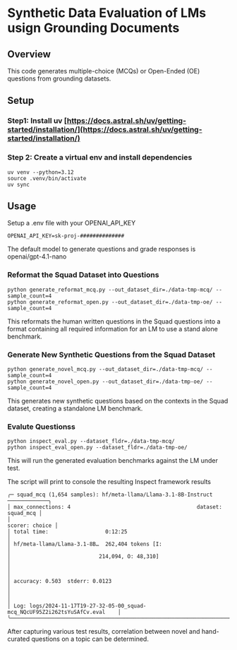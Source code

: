 # Synthetic Data Evaluation of LMs usign Grounding Documents

## Overview
This code generates multiple-choice (MCQs) or Open-Ended (OE) questions from grounding datasets.


## Setup

### Step1: Install uv [https://docs.astral.sh/uv/getting-started/installation/](https://docs.astral.sh/uv/getting-started/installation/)

### Step 2: Create a virtual env and install dependencies

```shell
uv venv --python=3.12
source .venv/bin/activate
uv sync
```

## Usage

Setup a .env file with your OPENAI_API_KEY
```shell
OPENAI_API_KEY=sk-proj-##############
```

The default model to generate questions and grade responses is openai/gpt-4.1-nano


### Reformat the Squad Dataset into Questions

```shell
python generate_reformat_mcq.py --out_dataset_dir=./data-tmp-mcq/ --sample_count=4
python generate_reformat_open.py --out_dataset_dir=./data-tmp-oe/ --sample_count=4
```

This reformats the human written questions in the Squad questions into a format containing all required information for an LM to use a stand alone benchmark.


### Generate New Synthetic Questions from the Squad Dataset

```shell
python generate_novel_mcq.py --out_dataset_dir=./data-tmp-mcq/ --sample_count=4
python generate_novel_open.py --out_dataset_dir=./data-tmp-oe/ --sample_count=4
```

This generates new synthetic questions based on the contexts in the Squad dataset, creating a standalone LM benchmark.



### Evalute Questionss

```shell
python inspect_eval.py --dataset_fldr=./data-tmp-mcq/
python inspect_eval_open.py --dataset_fldr=./data-tmp-oe/
```

This will run the generated evaluation benchmarks against the LM under test.

The script will print to console the resulting Inspect framework results

```shell
╭─ squad_mcq (1,654 samples): hf/meta-llama/Llama-3.1-8B-Instruct ─────────────╮
│ max_connections: 4                                        dataset: squad_mcq │
│                                                               scorer: choice │
│ total time:                  0:12:25                                         │
│ hf/meta-llama/Llama-3.1-8B…  262,404 tokens [I:                              │
│                            214,094, O: 48,310]                               │
│                                                                              │
│ accuracy: 0.503  stderr: 0.0123                                              │
│                                                                              │
│ Log: logs/2024-11-17T19-27-32-05-00_squad-mcq_NQcUF95Z2i262tsYuSAfCv.eval    │
╰──────────────────────────────────────────────────────────────────────────────╯
```

After capturing various test results, correlation between novel and hand-curated questions on a topic can be determined.